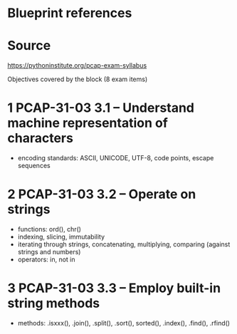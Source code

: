 # Blueprint references

# Source
https://pythoninstitute.org/pcap-exam-syllabus


Objectives covered by the block (8 exam items)

# 1 PCAP-31-03 3.1 – Understand machine representation of characters
* encoding standards: ASCII, UNICODE, UTF-8, code points, escape sequences

# 2 PCAP-31-03 3.2 – Operate on strings
* functions: ord(), chr()
* indexing, slicing, immutability
* iterating through strings, concatenating, multiplying, comparing (against strings and numbers)
* operators: in, not in

# 3 PCAP-31-03 3.3 – Employ built-in string methods
* methods: .isxxx(), .join(), .split(), .sort(), sorted(), .index(), .find(), .rfind()